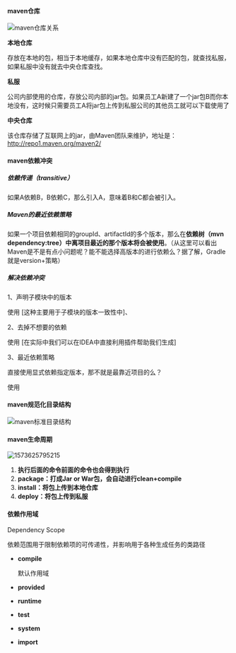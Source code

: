 #### maven仓库

![maven仓库关系](E:\wdq\note\maven\maven仓库关系.jpg)

**本地仓库**

存放在本地的包，相当于本地缓存，如果本地仓库中没有匹配的包，就查找私服，如果私服中没有就去中央仓库查找。

**私服**

公司内部使用的仓库，存放公司内部的jar包。如果员工A新建了一个jar包B而你本地没有，这时候只需要员工A将jar包上传到私服公司的其他员工就可以下载使用了

**中央仓库**

该仓库存储了互联网上的jar，由Maven团队来维护，地址是：http://repo1.maven.org/maven2/



#### maven依赖冲突

##### 依赖传递（transitive）

如果A依赖B，B依赖C，那么引入A，意味着B和C都会被引入。

##### Maven的最近依赖策略

如果一个项目依赖相同的groupId、artifactId的多个版本，那么在**依赖树（mvn dependency:tree）中离项目最近的那个版本将会被使用**。（从这里可以看出Maven是不是有点小问题呢？能不能选择高版本的进行依赖么？据了解，Gradle就是version+策略）

##### 解决依赖冲突

1、声明子模块中的版本

使用<dependencyManagement>  [这种主要用于子模块的版本一致性中]、

2、去掉不想要的依赖

使用<exclusions> [在实际中我们可以在IDEA中直接利用插件帮助我们生成]

3、最近依赖策略

直接使用显式依赖指定版本，那不就是最靠近项目的么？

使用<dependency>

#### maven规范化目录结构

![maven标准目录结构](E:\wdq\note\maven\maven标准目录结构.jpg)



#### maven生命周期

![1573625795215](C:\Users\jiachao\AppData\Roaming\Typora\typora-user-images\1573625795215.png)

1. **执行后面的命令前面的命令也会得到执行**
2. **package：打成Jar or War包，会自动进行clean+compile**
3. **install：将包上传到本地仓库**
4. **deploy：将包上传到私服**



#### 依赖作用域

Dependency Scope

依赖范围用于限制依赖项的可传递性，并影响用于各种生成任务的类路径

- **compile**

  默认作用域

- **provided**

- **runtime**

- **test**

- **system**

- **import**